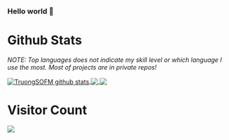 ### Hello world 👋

<!--
**truongsofm/TruongSOFM** is a ✨ _special_ ✨ repository because its `README.md` (this file) appears on your GitHub profile.

Here are some ideas to get you started:

- 🔭 I’m currently working on ...
- 🌱 I’m currently learning ...
- 👯 I’m looking to collaborate on ...
- 🤔 I’m looking for help with ...
- 💬 Ask me about ...
- 📫 How to reach me: ...
- 😄 Pronouns: ...
- ⚡ Fun fact: ...
-->
# Github Stats

*NOTE: Top languages does not indicate my skill level or which language I use the most. Most of projects are in private repos!*

<a href="https://github.com/truongsofm">
  <img align="center" src="https://github-readme-stats.vercel.app/api?username=truongsofm&show_icons=true&theme=gruvbox&count_private=true" alt="TruongSOFM github stats" />
</a>

<a href="https://github.com/truongsofm">
  <img align="center" src="https://github-readme-stats.vercel.app/api/top-langs/?username=truongsofm&layout=compact&theme=gruvbox" />
</a>

<a href="https://github.com/truongsofm">
  <img align="center" src="https://github-readme-stats.vercel.app/api/pin/?username=locmai0808&repo=Facebook-Access-Token&theme=gruvbox" />
</a>

# Visitor Count
<img src="https://profile-counter.glitch.me/truongsofm/count.svg" />
